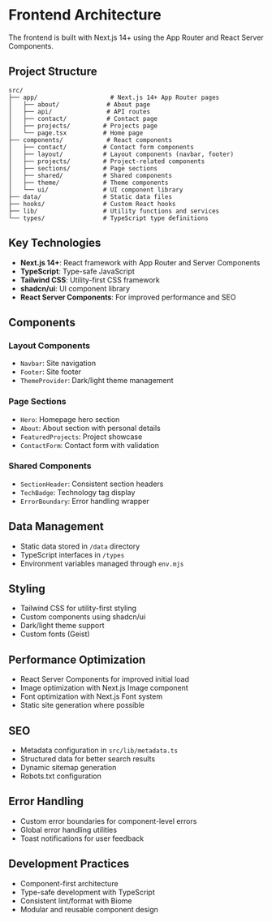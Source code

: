 # Frontend Architecture

The frontend is built with Next.js 14+ using the App Router and React Server
Components.

## Project Structure

```text
src/
├── app/                    # Next.js 14+ App Router pages
│   ├── about/             # About page
│   ├── api/               # API routes
│   ├── contact/           # Contact page
│   ├── projects/         # Projects page
│   └── page.tsx          # Home page
├── components/            # React components
│   ├── contact/          # Contact form components
│   ├── layout/           # Layout components (navbar, footer)
│   ├── projects/         # Project-related components
│   ├── sections/         # Page sections
│   ├── shared/           # Shared components
│   ├── theme/            # Theme components
│   └── ui/               # UI component library
├── data/                 # Static data files
├── hooks/                # Custom React hooks
├── lib/                  # Utility functions and services
└── types/                # TypeScript type definitions
```

## Key Technologies

- **Next.js 14+**: React framework with App Router and Server Components
- **TypeScript**: Type-safe JavaScript
- **Tailwind CSS**: Utility-first CSS framework
- **shadcn/ui**: UI component library
- **React Server Components**: For improved performance and SEO

## Components

### Layout Components

- `Navbar`: Site navigation
- `Footer`: Site footer
- `ThemeProvider`: Dark/light theme management

### Page Sections

- `Hero`: Homepage hero section
- `About`: About section with personal details
- `FeaturedProjects`: Project showcase
- `ContactForm`: Contact form with validation

### Shared Components

- `SectionHeader`: Consistent section headers
- `TechBadge`: Technology tag display
- `ErrorBoundary`: Error handling wrapper

## Data Management

- Static data stored in `/data` directory
- TypeScript interfaces in `/types`
- Environment variables managed through `env.mjs`

## Styling

- Tailwind CSS for utility-first styling
- Custom components using shadcn/ui
- Dark/light theme support
- Custom fonts (Geist)

## Performance Optimization

- React Server Components for improved initial load
- Image optimization with Next.js Image component
- Font optimization with Next.js Font system
- Static site generation where possible

## SEO

- Metadata configuration in `src/lib/metadata.ts`
- Structured data for better search results
- Dynamic sitemap generation
- Robots.txt configuration

## Error Handling

- Custom error boundaries for component-level errors
- Global error handling utilities
- Toast notifications for user feedback

## Development Practices

- Component-first architecture
- Type-safe development with TypeScript
- Consistent lint/format with Biome
- Modular and reusable component design
